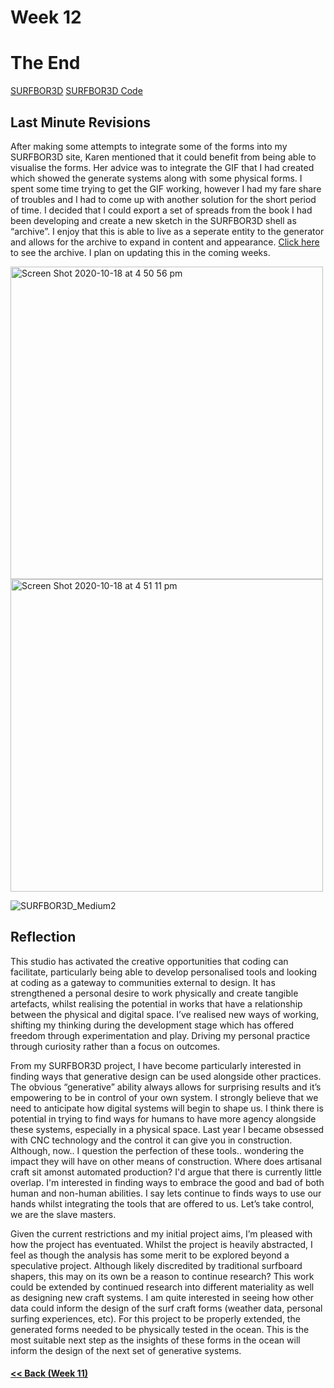 # Week 12

# The End

[SURFBOR3D](https://louiseastt.github.io/SURFBOR3D/generator/)
[SURFBOR3D Code](https://louiseastt.github.io/Slave2/X_Week%2012/SURFBOR3D/)

## Last Minute Revisions
After making some attempts to integrate some of the forms into my SURFBOR3D site, Karen mentioned that it could benefit from being able to visualise the forms. Her advice was to integrate the GIF that I had created which showed the generate systems along with some physical forms. I spent some time trying to get the GIF working, however I had my fare share of troubles and I had to come up with another solution for the short period of time. I decided that I could export a set of spreads from the book I had been developing and create a new sketch in the SURFBOR3D shell as “archive”. I enjoy that this is able to live as a seperate entity to the generator and allows for the archive to expand in content and appearance. [Click here](https://louiseastt.github.io/SURFBOR3D/archive/) to see the archive. I plan on updating this in the coming weeks.

<img width="500" alt="Screen Shot 2020-10-18 at 4 50 56 pm" src="https://user-images.githubusercontent.com/68723193/96359758-2d55d880-1162-11eb-9b9c-dbd82307286e.png"> <img width="500" alt="Screen Shot 2020-10-18 at 4 51 11 pm" src="https://user-images.githubusercontent.com/68723193/96359760-321a8c80-1162-11eb-8783-bcf0c174f096.png">




![SURFBOR3D_Medium2](https://user-images.githubusercontent.com/68723193/96359514-78bab780-115f-11eb-8c71-8830bdfb9d59.gif)

## Reflection

This studio has activated the creative opportunities that coding can facilitate, particularly being able to develop personalised tools and looking at coding as a gateway to communities external to design. It has strengthened a personal desire to work physically and create tangible artefacts, whilst realising the potential in works that have a relationship between the physical and digital space. I’ve realised new ways of working, shifting my thinking during the development stage which has offered freedom through experimentation and play. Driving my personal practice through curiosity rather than a focus on outcomes.

From my SURFBOR3D project, I have become particularly interested in finding ways that generative design can be used alongside other practices. The obvious “generative” ability always allows for surprising results and it’s empowering to be in control of your own system. I strongly believe that we need to anticipate how digital systems will begin to shape us. I think there is potential in trying to find ways for humans to have more agency alongside these systems, especially in a physical space. Last year I became obsessed with CNC technology and the control it can give you in construction. Although, now.. I question the perfection of these tools.. wondering the impact they will have on other means of construction. Where does artisanal craft sit amonst automated production? I'd argue that there is currently little overlap. I'm interested in finding ways to embrace the good and bad of both human and non-human abilities. I say lets continue to finds ways to use our hands whilst integrating the tools that are offered to us. Let’s take control, we are the slave masters. 
 
Given the current restrictions and my initial project aims, I’m pleased with how the project has eventuated. Whilst the project is heavily abstracted, I feel as though the analysis has some merit to be explored beyond a speculative project. Although likely discredited by traditional surfboard shapers, this may on its own be a reason to continue research? This work could be extended by continued research into different materiality as well as designing new craft systems. I am quite interested in seeing how other data could inform the design of the surf craft forms (weather data, personal surfing experiences, etc). For this project to be properly extended, the generated forms needed to be physically tested in the ocean. This is the most suitable next step as the insights of these forms in the ocean will inform the design of the next set of generative systems.


#### [<< Back (Week 11)](https://louiseastt.github.io/Slave2/X__Week%2011/)


